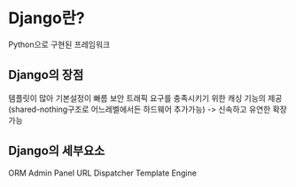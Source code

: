 # Django란?
Python으로 구현된 프레임워크
## Django의 장점
템플릿이 많아 기본설정이 빠름
보안
트래픽 요구를 충족시키기 위한 캐싱 기능의 제공(shared-nothing구조로 어느레벨에서든 하드웨어 추가가능) -> 신속하고 유연한 확장 가능
## Django의 세부요소
ORM
Admin Panel
URL Dispatcher
Template Engine
